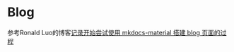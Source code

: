 # Blog

参考Ronald Luo的博客[记录开始尝试使用 mkdocs-material 搭建 blog 页面的过程](https://ronaldln.github.io/MyPamphlet-Blog/2023/09/13/mkdocs-material-blog/?h=mkdoc)
